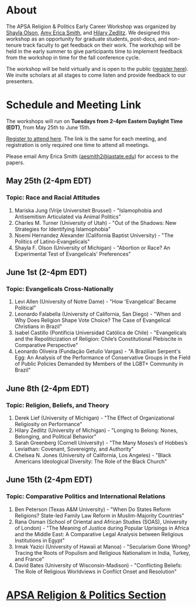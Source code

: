 # About

The APSA Religion & Politics Early Career Workshop was organized by [Shayla Olson](https://shaylafolson.org/), [Amy Erica Smith](http://amyericasmith.org/), and [Hilary Zedlitz](https://www.hzedlitz.com/). We designed this workshop as an opportunity for graduate students, post-docs, and non-tenure track faculty to get feedback on their work. The workshop will be held in the early summer to give participants time to implement feedback from the workshop in time for the fall conference cycle.

The workshop will be held virtually and is open to the public ([register here](https://umich.zoom.us/meeting/register/tJwqcemrpzkiGtCCd5xZecFUqoUrJNUTYorN)). We invite scholars at all stages to come listen and provide feedback to our presenters.

# Schedule and Meeting Link

The workshops will run on **Tuesdays from 2-4pm Eastern Daylight Time (EDT)**, from May 25th to June 15th. 

[Register to attend here](https://umich.zoom.us/meeting/register/tJwqcemrpzkiGtCCd5xZecFUqoUrJNUTYorN). The link is the same for each meeting, and registration is only required one time to attend all meetings.

Please email Amy Erica Smith (aesmith2@iastate.edu) for access to the papers.

## May 25th (2-4pm EDT)
### Topic: Race and Racial Attitudes
1. Mariska Jung (Vrije Universiteit Brussel) - "Islamophobia and Antisemitism Articulated via Animal Politics"
2. Charles M. Turner (University of Utah) - "Out of the Shadows: New Strategies for Identifying Islamophobia"
3. Noemi Hernandez Alexander (California Baptist University) - "The Politics of Latino-Evangelicals"
4. Shayla F. Olson (University of Michigan) - "Abortion or Race? An Experimental Test of Evangelicals' Preferences"

## June 1st (2-4pm EDT)
### Topic: Evangelicals Cross-Nationally
1. Levi Allen (University of Notre Dame) - "How 'Evangelical' Became Political"
2. Leonardo Falabella (University of California, San Diego) - "When and Why Does Religion Shape Vote Choice? The Case of Evangelical Christians in Brazil"
3. Isabel Castillo (Pontificia Universidad Católica de Chile) - "Evangelicals and the Repoliticization of Religion:  Chile’s Constitutional Plebiscite in Comparative Perspective"
4. Leonardo Oliveira (Fundação Getulio Vargas) - "A Brazilian Serpent's Egg: An Analysis of the Performance of Conservative Groups in the Field of Public Policies Demanded by  Members of the LGBT+ Community in Brazil"

## June 8th (2-4pm EDT)
### Topic: Religion, Beliefs, and Theory
1. Derek Lief (University of Michigan) - "The Effect of Organizational Religiosity on Performance"
2. Hilary Zedlitz (University of Michigan) - "Longing to Belong: Nones, Belonging, and Political Behavior"
3. Sarah Greenberg (Cornell University) - "The Many Moses’s of Hobbes’s Leviathan: Covenant, Sovereignty, and Authority"
4. Chelsea N. Jones (University of California, Los Angeles) - "Black Americans Ideological Diversity: The Role of the Black Church"

## June 15th (2-4pm EDT)
### Topic: Comparative Politics and International Relations
1. Ben Peterson (Texas A&M University) - "When Do States Reform Religions? State-led Family Law Reform in Muslim-Majority Countries"
2. Rana Osman (School of Oriental and African Studies (SOAS), University of London) - "The Meaning of Justice during Popular Uprisings in Africa and the Middle East: A Comparative Legal Analysis between Religious Institutions in Egypt"
3. Irmak Yazici (University of Hawaii at Manoa) - "Secularism Gone Wrong? Tracing the Roots of Populism and Religious Nationalism in India, Turkey, and France"
4. David Bates (University of Wisconsin-Madison) - "Conflicting Beliefs: The Role of Religious Worldviews in Conflict Onset and Resolution"

# [APSA Religion & Politics Section](https://connect.apsanet.org/s11/)
